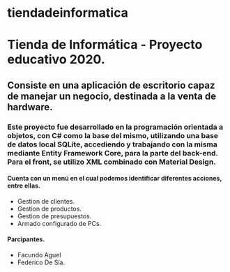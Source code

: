 # tiendadeinformatica
<h1> Tienda de Informática - Proyecto educativo 2020. </h1>
<h2> Consiste en una aplicación de escritorio capaz de manejar un negocio, destinada a la venta de hardware. </h2>
<h3>  Este proyecto fue desarrollado en la programación orientada a objetos, con C# como la base del mismo, utilizando una base de datos local SQLite, accediendo y trabajando con la misma mediante Entity Framework Core, para la parte del back-end. Para el front, se utilizo XML combinado con Material Design. </h3>
<h4>Cuenta con un menú en el cual podemos identificar diferentes acciones, entre ellas.</h4>
<ul>
  <li> Gestion de clientes. </li>
  <li> Gestion de productos. </li>
  <li> Gestion de presupuestos. </li>
  <li> Armado configurado de PCs. </li>
</ul>

<h4>Parcipantes.</h4>
<ul>
  <li> Facundo Aguel </li>
  <li> Federico De Sía.</li>
</ul
